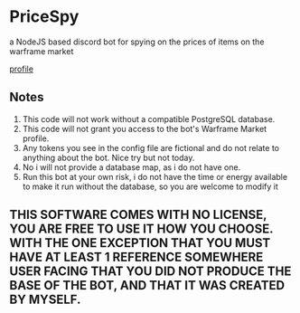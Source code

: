 # PriceSpy
a NodeJS based discord bot for spying on the prices of items on the warframe market

[profile](wfm://warframe.market/profile/VaporTrader)

## Notes
1. This code will not work without a compatible PostgreSQL database.
2. This code will not grant you access to the bot's Warframe Market profile.
3. Any tokens you see in the config file are fictional and do not relate to anything about the bot. Nice try but not today.
4. No i will not provide a database map, as i do not have one.
5. Run this bot at your own risk, i do not have the time or energy available to make it run without the database, so you are welcome to modify it

## THIS SOFTWARE COMES WITH NO LICENSE, YOU ARE FREE TO USE IT HOW YOU CHOOSE. WITH THE ONE EXCEPTION THAT YOU MUST HAVE AT LEAST 1 REFERENCE SOMEWHERE USER FACING THAT YOU DID NOT PRODUCE THE BASE OF THE BOT, AND THAT IT WAS CREATED BY MYSELF.

